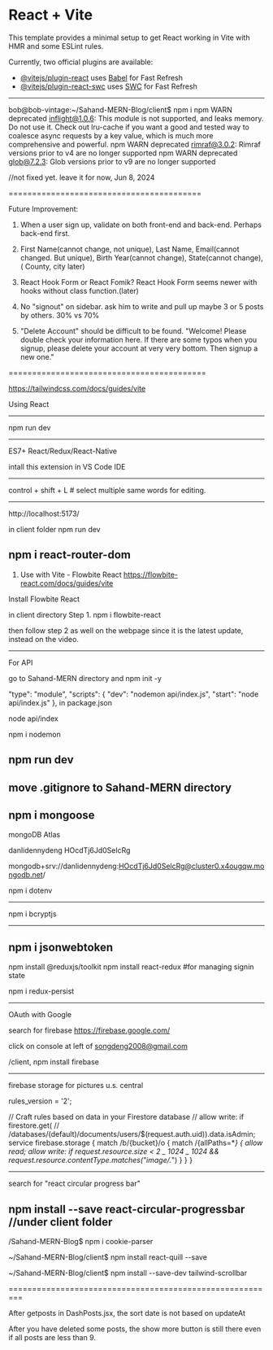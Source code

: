 # React + Vite

This template provides a minimal setup to get React working in Vite with HMR and some ESLint rules.

Currently, two official plugins are available:

- [@vitejs/plugin-react](https://github.com/vitejs/vite-plugin-react/blob/main/packages/plugin-react/README.md) uses [Babel](https://babeljs.io/) for Fast Refresh
- [@vitejs/plugin-react-swc](https://github.com/vitejs/vite-plugin-react-swc) uses [SWC](https://swc.rs/) for Fast Refresh

---

bob@bob-vintage:~/Sahand-MERN-Blog/client$ npm i
npm WARN deprecated inflight@1.0.6: This module is not supported, and leaks memory. Do not use it. Check out lru-cache if you want a good and tested way to coalesce async requests by a key value, which is much more comprehensive and powerful.
npm WARN deprecated rimraf@3.0.2: Rimraf versions prior to v4 are no longer supported
npm WARN deprecated glob@7.2.3: Glob versions prior to v9 are no longer supported

//not fixed yet. leave it for now, Jun 8, 2024

=========================================

Future Improvement:

1. When a user sign up, validate on both front-end and back-end. Perhaps back-end first.

2. First Name(cannot change, not unique), Last Name, Email(cannot changed. But unique), Birth Year(cannot change), State(cannot change),( County, city later)

3. React Hook Form or React Fomik? React Hook Form seems newer with hooks without class function.(later)

4. No "signout" on sidebar. ask him to write and pull up maybe 3 or 5 posts by others. 30% vs 70%

5. "Delete Account" should be difficult to be found. "Welcome! Please double check your information here. If there are some typos when you signup, please delete your account at very very bottom. Then signup a new one."

==========================================

https://tailwindcss.com/docs/guides/vite

Using React

---

npm run dev

---

ES7+ React/Redux/React-Native

intall this extension in VS Code IDE

---

control + shift + L # select multiple same words for editing.

---

http://localhost:5173/

in client folder
npm run dev

## npm i react-router-dom

1. Use with Vite - Flowbite React
   https://flowbite-react.com/docs/guides/vite

Install Flowbite React

in client directory
Step 1. npm i flowbite-react

then follow step 2 as well on the webpage since it is the latest update, instead on the video.

---

For API

go to Sahand-MERN directory and
npm init -y

"type": "module",
"scripts": {
"dev": "nodemon api/index.js",
"start": "node api/index.js"
},
in package.json

node api/index

npm i nodemon

## npm run dev

## move .gitignore to Sahand-MERN directory

## npm i mongoose

mongoDB Atlas

danlidennydeng
HOcdTj6Jd0SelcRg

mongodb+srv://danlidennydeng:HOcdTj6Jd0SelcRg@cluster0.x4ougqw.mongodb.net/

npm i dotenv

---

npm i bcryptjs

---

## npm i jsonwebtoken

npm install @reduxjs/toolkit
npm install react-redux
#for managing signin state

npm i redux-persist

---

OAuth with Google

search for firebase
https://firebase.google.com/

click on console at left of songdeng2008@gmail.com

/client, npm install firebase

---

firebase storage for pictures
u.s. central

rules_version = '2';

// Craft rules based on data in your Firestore database
// allow write: if firestore.get(
// /databases/(default)/documents/users/$(request.auth.uid)).data.isAdmin;
service firebase.storage {
match /b/{bucket}/o {
match /{allPaths=\*_} {
allow read;
allow write: if request.resource.size < 2 _ 1024 _ 1024 &&
request.resource.contentType.matches("image/._")
}
}
}

---

search for "react circular progress bar"

## npm install --save react-circular-progressbar //under client folder

/Sahand-MERN-Blog$ npm i cookie-parser

~/Sahand-MERN-Blog/client$ npm install react-quill --save

~/Sahand-MERN-Blog/client$ npm install --save-dev tailwind-scrollbar

=========================================================

After getposts in DashPosts.jsx, the sort date is not based on updateAt

After you have deleted some posts, the show more button is still there even if all posts are less than 9.
